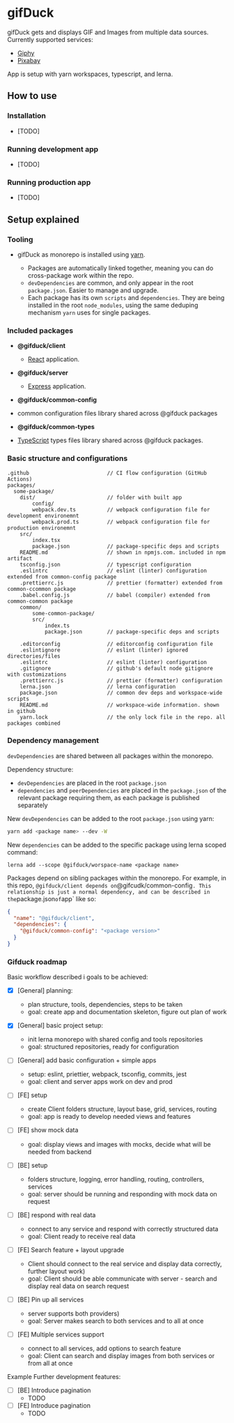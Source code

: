 # gifDuck

gifDuck gets and displays GIF and Images from multiple data sources. Currently supported services:

- [Giphy](https://developers.giphy.com/docs/)
- [Pixabay](https://pixabay.com/api/docs/)

App is setup with yarn workspaces, typescript, and lerna.

## How to use

### Installation

- [TODO]

### Running development app

- [TODO]

### Running production app

- [TODO]

## Setup explained

### Tooling

- gifDuck as monorepo is installed using [yarn](https://github.com/yarnpkg/yarn).

  - Packages are automatically linked together, meaning you can do cross-package work within the repo.
  - `devDependencies` are common, and only appear in the root `package.json`. Easier to manage and upgrade.
  - Each package has its own `scripts` and `dependencies`. They are being installed in the root `node_modules`, using the same deduping mechanism `yarn` uses for single packages.

### Included packages

- **@gifduck/client**

  - [React](https://github.com/facebook/react) application.

- **@gifduck/server**

  - [Express](https://github.com/expressjs/express) application.

- **@gifduck/common-config**
- common configuration files library shared across @gifduck packages
- **@gifduck/common-types**
- [TypeScript](https://github.com/Microsoft/TypeScript) types files library shared across @gifduck packages.

### Basic structure and configurations

```
.github                         // CI flow configuration (GitHub Actions)
packages/
  some-package/
    dist/                       // folder with built app
        config/
        webpack.dev.ts          // webpack configuration file for development environemnt
        webpack.prod.ts         // webpack configuration file for production environemnt
    src/
        index.tsx
        package.json            // package-specific deps and scripts
    README.md                   // shown in npmjs.com. included in npm artifact
    tsconfig.json               // typescript configuration
    .eslintrc                   // eslint (linter) configuration extended from common-config package
    .prettierrc.js              // prettier (formatter) extended from common-ccommon package
    .babel.config.js            // babel (compiler) extended from common-common package
    common/
        some-common-package/
        src/
            index.ts
            package.json        // package-specific deps and scripts

    .editorconfig               // editorconfig configuration file
    .eslintignore               // eslint (linter) ignored directories/files
    .eslintrc                   // eslint (linter) configuration
    .gitignore                  // github's default node gitignore with customizations
    .prettierrc.js              // prettier (formatter) configuration
    lerna.json                  // lerna configuration
    package.json                // common dev deps and workspace-wide scripts
    README.md                   // workspace-wide information. shown in github
    yarn.lock                   // the only lock file in the repo. all packages combined
```

### Dependency management

`devDependencies` are shared between all packages within the monorepo.

Dependency structure:

- `devDependencies` are placed in the root `package.json`
- `dependencies` and `peerDependencies` are placed in the `package.json` of the relevant package requiring them, as each package is published separately

New `devDependencies` can be added to the root `package.json` using yarn:

```sh
yarn add <package name> --dev -W
```

New `dependencies` can be added to the specific package using lerna scoped command:

```
lerna add --scope @gifduck/worspace-name <package name>
```

Packages depend on sibling packages within the monorepo. For example, in this repo, `@gifduck/client depends on`@gifcudk/common-config`. This relationship is just a normal dependency, and can be described in the`package.json`of`app` like so:

```json
{
  "name": "@gifduck/client",
  "dependencies": {
    "@gifduck/common-config": "<package version>"
  }
}
```

### Gifduck roadmap

Basic workflow described i goals to be achieved:

- [x] [General] planning:
  - plan structure, tools, dependencies, steps to be taken
  - goal: create app and documentation skeleton, figure out plan of work
- [x] [General] basic project setup:
  - init lerna monorepo with shared config and tools repositories
  - goal: structured repositories, ready for configuration
- [ ] [General] add basic configuration + simple apps
  - setup: eslint, priettier, webpack, tsconfig, commits, jest
  - goal: client and server apps work on dev and prod
- [ ] [FE] setup

  - create Client folders structure, layout base, grid, services, routing
  - goal: app is ready to develop needed views and features

- [ ] [FE] show mock data
  - goal: display views and images with mocks, decide what will be needed from backend
- [ ] [BE] setup
  - folders structure, logging, error handling, routing, controllers, services
  - goal: server should be running and responding with mock data on request
- [ ] [BE] respond with real data
  - connect to any service and respond with correctly structured data
  - goal: Client ready to receive real data
- [ ] [FE] Search feature + layout upgrade
  - Client should connect to the real service and display data correctly, further layout work)
  - goal: Client should be able communicate with server - search and display real data on search request
- [ ] [BE] Pin up all services
  - server supports both providers)
  - goal: Server makes search to both services and to all at once
- [ ] [FE] Multiple services support
  - connect to all services, add options to search feature
  - goal: Client can search and display images from both services or from all at once

Example Further development features:

- [ ] [BE] Introduce pagination
  - TODO
- [ ] [FE] Introduce pagination
  - TODO

